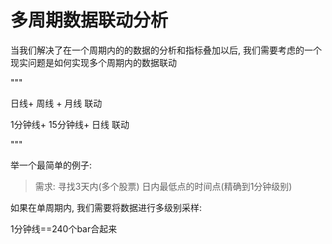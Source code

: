 # 多周期数据联动分析


当我们解决了在一个周期内的的数据的分析和指标叠加以后, 我们需要考虑的一个现实问题是如何实现多个周期内的数据联动

"""

日线+ 周线 + 月线 联动

1分钟线+ 15分钟线+ 日线 联动

"""


举一个最简单的例子:

> 需求: 寻找3天内(多个股票) 日内最低点的时间点(精确到1分钟级别)


如果在单周期内, 我们需要将数据进行多级别采样:

1分钟线==240个bar合起来